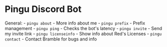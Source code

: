 # Pingu Discord Bot

General:
    - `pingu about` - More info about me
    - `pingu prefix` - Prefix management
    - `pingu ping` - Checks the bot's latency
    - `pingu invite` - Send my invite link
    - `pingu licenseinfo` - Show info about Red's Licenses
    - `pingu contact` - Contact Bramble for bugs and info
